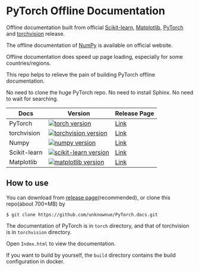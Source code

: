 # PyTorch Offline Documentation

Offline documentation built from official [Scikit-learn](https://github.com/scikit-learn/scikit-learn), [Matplotlib](https://github.com/matplotlib/matplotlib), [PyTorch](https://github.com/pytorch/pytorch.git) and [torchvision](https://github.com/pytorch/vision.git) release.

The offline documentation of [NumPy](https://numpy.org) is available on official website.

Offline documentation does speed up page loading, especially for some countries/regions.

This repo helps to relieve the pain of building PyTorch offline documentation.

No need to clone the huge PyTorch repo. No need to install Sphinx. No need to wait for searching.

| Docs         | Version                                                      | Release Page                                                 |
| ------------ | ------------------------------------------------------------ | ------------------------------------------------------------ |
| PyTorch      | [![torch version](https://img.shields.io/badge/torch_version-v2.1.0-282828.svg?labelColor=4F4F4F&logo=PyTorch)](https://pytorch.org/blog/pytorch-2-1/) | [Link](https://github.com/unknownue/PyTorch.docs/releases/tag/v2.1.0) |
| torchvision  | [![torchvision version](https://img.shields.io/badge/torchvision_version-v0.16.0-282828.svg?labelColor=4F4F4FF&logo=PyTorch)](https://github.com/pytorch/vision/releases/tag/v0.16.0) | [Link](https://github.com/unknownue/PyTorch.docs/releases/tag/v2.1.0) |
| Numpy        | [![numpy version](https://badgen.net/badge/NumPy%20version/v1.26.0/black?icon=dockbit)](https://numpy.org/doc/1.26/release.html) | [Link](https://numpy.org/doc/1.26/numpy-html.zip) |
| Scikit-learn | [![scikit-learn version](https://badgen.net/badge/Scikit-learn%20version/v1.3.2/black?icon=libraries)](https://github.com/scikit-learn/scikit-learn/releases/tag/1.3.2) | [Link](https://github.com/unknownue/PyTorch.docs/releases/tag/v2.1.1) |
| Matplotlib   | [![matplotlib version](https://badgen.net/badge/Matplotlib%20version/v3.8.1/black?icon=graphql)](https://github.com/matplotlib/matplotlib/releases/tag/v3.8.1) | [Link](https://github.com/unknownue/PyTorch.docs/releases/tag/v2.1.1) |

## How to use

You can download from [release page](https://github.com/unknownue/PyTorch.docs/releases)(recommended), or clone this repo(about 700+MB) by

```shell
$ git clone https://github.com/unknownue/PyTorch.docs.git
```

The documentation of PyTorch is in `torch` directory, and that of torchvision is in `torchvision` directory.

Open `Index.html` to view the documentation.

If you want to build by yourself, the `build` directory contains the build configuration in docker.
